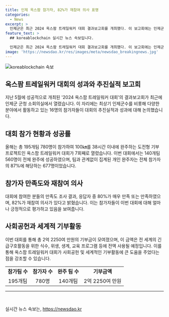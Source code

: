 ```yaml
---
title: 인제 옥스팜 참가자, 82%가 재참여 의사 표명
categories:
  - News
excerpt: >
  인제군은 최근 2024 옥스팜 트레일워커 대회 결과보고회를 개최했다. 이 보고회에는 인제군수와 옥스팜 코리아 대표 등이 참석하여 대회 추진실적과 성과를 논의했다. 올해 7회째를 맞는 대회에는 195개팀 780명이 참가해 140개팀 560명이 전체 완주에 성공했고, 전체 참가자의 87%가 개인 완주에 성공했다. 참가자들의 80%가 매우 만족하고, 82%가 재참여 의사를 밝혔으며, 이번 대회를 통해 모인 기부금은 전 세계 긴급구호활동에 사용될 예정이다. #옥스팜 #트레일워커 #참가자 #재참여 #인제군
feature_text: >
  ## koreablockchain 실시간 뉴스 속보입니다.

  인제군은 최근 2024 옥스팜 트레일워커 대회 결과보고회를 개최했다. 이 보고회에는 인제군수와 옥스팜 코리아 대표 등이 참석하여 대회 추진실적과 성과를 논의했다. 올해 7회째를 맞는 대회에는 195개팀 780명이 참가해 140개팀 560명이 전체 완주에 성공했고, 전체 참가자의 87%가 개인 완주에 성공했다. 참가자들의 80%가 매우 만족하고, 82%가 재참여 의사를 밝혔으며, 이번 대회를 통해 모인 기부금은 전 세계 긴급구호활동에 사용될 예정이다. #옥스팜 #트레일워커 #참가자 #재참여 #인제군
image: 'https://newsdao.kr/res/images/meta/newsdao_breakingnews.jpg'
---
```


<p><img src="https://newsdao.kr/res/images/meta/newsdao_breakingnews.jpg" alt="koreablockchain 속보" /></p>

<h2 data-ke-size="size26">옥스팜 트레일워커 대회의 성과와 추진실적 보고회</h2>

<p data-ke-size="size16">지난 5월에 성공적으로 개최된 '2024 옥스팜 트레일워커 대회'의 결과보고회가 최근에 인제군 군청 소회의실에서 열렸습니다. 이 자리에는 최상기 인제군수를 비롯해 다양한 분야에서 활동하고 있는 16명의 참가자들이 대회의 추진실적과 성과에 대해 논의했습니다.</p>

<h2 data-ke-size="size24">대회 참가 현황과 성공률</h2>

<p data-ke-size="size16">올해는 총 195개팀 780명이 참가하여 100㎞를 38시간 이내에 완주하는 도전형 기부 프로젝트인 옥스팜 트레일워커 대회가 7회째로 열렸습니다. 이번 대회에서는 140개팀 560명이 전체 완주에 성공하였으며, 팀과 관계없이 집계된 개인 완주자는 전체 참가자의 87%에 해당하는 677명이었습니다.</p>

<h2 data-ke-size="size24">참가자 만족도와 재참여 의사</h2>

<p data-ke-size="size16">대회에 참여한 분들의 만족도 조사 결과, 응답자 중 80%가 매우 만족 또는 만족하였으며, 82%가 재참여 의사가 있다고 밝혔습니다. 이는 참가자들이 이번 대회에 대해 얼마나 긍정적으로 평가하고 있음을 보여줍니다.</p>

<h2 data-ke-size="size24">사회공헌과 세계적 기부활동</h2>

<p data-ke-size="size16">이번 대회를 통해 총 2억 2250여 만원의 기부금이 모여졌으며, 이 금액은 전 세계의 긴급구호활동을 위한 식수, 위생, 생계, 교육 프로그램 등에 전액 사용될 예정입니다. 이를 통해 옥스팜 트레일워커 대회가 사회공헌 및 세계적인 기부활동에 큰 도움을 주었다는 점을 강조할 수 있습니다. </p>

<table>
  <tr>
    <td style="text-align: center; height: 17px;"><b>참가팀 수</b></td>
    <td style="text-align: center; height: 17px;"><b>참가자 수</b></td>
    <td style="text-align: center; height: 17px;"><b>완주 팀 수</b></td>
    <td style="text-align: center; height: 17px;"><b>기부금액</b></td>
  </tr>
  <tr>
    <td style="text-align: center; height: 17px;">195개팀</td>
    <td style="text-align: center; height: 17px;">780명</td>
    <td style="text-align: center; height: 17px;">140개팀</td>
    <td style="text-align: center; height: 17px;">2억 2250여 만원</td>
  </tr>
</table>

<hr>

<p data-ke-size="size16">&nbsp;</p>
실시간 뉴스 속보는, <a href="https://newsdao.kr" rel="dofollow">https://newsdao.kr</a>



